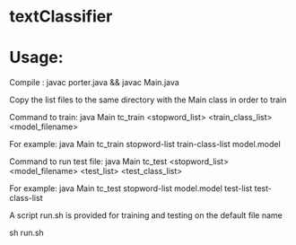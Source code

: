 # textClassifier

# Usage:
Compile : javac porter.java && javac Main.java

Copy the list files to the same directory with the Main class in order to train

Command to train: java Main tc_train <stopword_list> <train_class_list> <model_filename>

For example: java Main tc_train stopword-list train-class-list model.model

Command to run test file: java Main tc_test <stopword_list> <model_filename> <test_list> <test_class_list>

For example: java Main tc_test stopword-list model.model test-list test-class-list

A script run.sh is provided for training and testing on the default file name

sh run.sh
